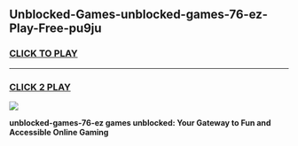 
## Unblocked-Games-unblocked-games-76-ez-Play-Free-pu9ju
<h3>
<a href="https://premium76.site?title=unblocked-games-76-ez&ref=21A">CLICK TO PLAY</a></h3>
<hr>

<h3>
<a href="https://premium76.site?title=unblocked-games-76-ez&ref=21A">CLICK 2 PLAY</a>
  
</h3>

<a href="https://premium76.site?title=unblocked-games-76-ez&ref=21A"><img src="https://clearcache.store/games.png"></a>


**unblocked-games-76-ez games unblocked: Your Gateway to Fun and Accessible Online Gaming**
